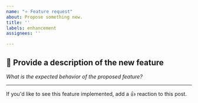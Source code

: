 ```yaml
---
name: "⭐ Feature request"
about: Propose something new.
title: ''
labels: enhancement
assignees: ''

---
```


## 📝 Provide a description of the new feature

_What is the expected behavior of the proposed feature?_

---

If you'd like to see this feature implemented, add a 👍 reaction to this post.
